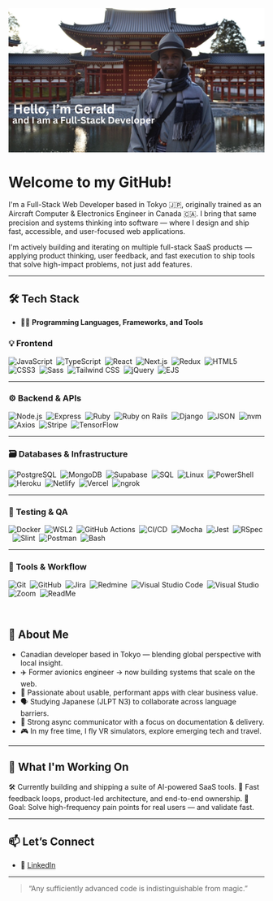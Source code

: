 ![Header](gerald_header.jpg "Header")

# Welcome to my GitHub!

<p>I'm a Full-Stack Web Developer based in Tokyo 🇯🇵, originally trained as an Aircraft Computer & Electronics Engineer in Canada 🇨🇦. I bring that same precision and systems thinking into software — where I design and ship fast, accessible, and user-focused web applications.

I'm actively building and iterating on multiple full-stack SaaS products — applying product thinking, user feedback, and fast execution to ship tools that solve high-impact problems, not just add features.

---

## 🛠️ Tech Stack  
- 👨‍💻 **Programming Languages, Frameworks, and Tools**

### 💡 Frontend

![JavaScript](https://img.shields.io/badge/-JavaScript-blue?logo=javascript)&nbsp;
![TypeScript](https://img.shields.io/badge/-TypeScript-007ACC?logo=typescript)&nbsp;
![React](https://img.shields.io/badge/-React-red?logo=react)&nbsp;
![Next.js](https://img.shields.io/badge/-Next.js-black?logo=nextdotjs)&nbsp;
![Redux](https://img.shields.io/badge/-Redux-764ABC?logo=redux)&nbsp;
![HTML5](https://img.shields.io/badge/-HTML5-008080?logo=html5)&nbsp;
![CSS3](https://img.shields.io/badge/-CSS3-FFC0CB?logo=css3)&nbsp;
![Sass](https://img.shields.io/badge/-Sass-CC6699?logo=sass)&nbsp;
![Tailwind CSS](https://img.shields.io/badge/-Tailwind_CSS-CD5C5C?logo=tailwindcss)&nbsp;
![jQuery](https://img.shields.io/badge/-jQuery-6495ED?logo=jquery)&nbsp;
![EJS](https://img.shields.io/badge/-EJS-40E0D0?logo=ejs)&nbsp;


---

### ⚙️ Backend & APIs

![Node.js](https://img.shields.io/badge/-Node.js-FFA500?logo=nodedotjs)&nbsp;
![Express](https://img.shields.io/badge/-Express-0000CD?logo=express)&nbsp;
![Ruby](https://img.shields.io/badge/-Ruby-C0C0C0?logo=ruby)&nbsp;
![Ruby on Rails](https://img.shields.io/badge/-Ruby_on_Rails-008000?logo=rubyonrails)&nbsp;
![Django](https://img.shields.io/badge/-Django-00FA9A?logo=django)&nbsp;
![JSON](https://img.shields.io/badge/-JSON-8B008B?logo=json)&nbsp;
![nvm](https://img.shields.io/badge/-nvm-D8BFD8?logo=nvm)&nbsp;
![Axios](https://img.shields.io/badge/-Axios-FFA500?logo=axios)&nbsp;
![Stripe](https://img.shields.io/badge/-Stripe-FF4500?logo=stripe)&nbsp;
![TensorFlow](https://img.shields.io/badge/-TensorFlow-DA70D6?logo=tensorflow)&nbsp;

---

### 🗃️ Databases & Infrastructure

![PostgreSQL](https://img.shields.io/badge/-PostgreSQL-336791?logo=postgresql)&nbsp;
![MongoDB](https://img.shields.io/badge/-MongoDB-47A248?logo=mongodb)&nbsp;
![Supabase](https://img.shields.io/badge/-Supabase-3ECF8E?logo=supabase)&nbsp;
![SQL](https://img.shields.io/badge/-SQL-4479A1?logo=sqlite)&nbsp;
![Linux](https://img.shields.io/badge/-Linux-8FBC8F?logo=linux)&nbsp;
![PowerShell](https://img.shields.io/badge/-PowerShell-00CED1?logo=powershell)&nbsp;
![Heroku](https://img.shields.io/badge/-Heroku-430098?logo=heroku)&nbsp;
![Netlify](https://img.shields.io/badge/-Netlify-00C7B7?logo=netlify)&nbsp;
![Vercel](https://img.shields.io/badge/-Vercel-000000?logo=vercel)&nbsp;
![ngrok](https://img.shields.io/badge/-ngrok-6B8E23?logo=ngrok)&nbsp;

---

### 🧪 Testing & QA

![Docker](https://img.shields.io/badge/-Docker-2496ED?logo=docker)&nbsp;
![WSL2](https://img.shields.io/badge/-WSL2-008080?logo=windows)&nbsp;
![GitHub Actions](https://img.shields.io/badge/-GitHub_Actions-2088FF?logo=githubactions)&nbsp;
![CI/CD](https://img.shields.io/badge/-CI%2FCD-A1C935?logo=githubactions)&nbsp;
![Mocha](https://img.shields.io/badge/-Mocha-8D6748?logo=mocha)&nbsp;
![Jest](https://img.shields.io/badge/-Jest-C21325?logo=jest)&nbsp;
![RSpec](https://img.shields.io/badge/-RSpec-FAAFBA?logo=ruby)&nbsp;
![Slint](https://img.shields.io/badge/-Slint-D2B48C?logo=slint)&nbsp;
![Postman](https://img.shields.io/badge/-Postman-FF6C37?logo=postman)&nbsp;
![Bash](https://img.shields.io/badge/-Bash-121011?logo=gnu-bash)&nbsp;

---

### 🧠 Tools & Workflow

![Git](https://img.shields.io/badge/-Git-BC8F8F?logo=git)&nbsp;
![GitHub](https://img.shields.io/badge/-GitHub-98FB98?logo=github)&nbsp;
![Jira](https://img.shields.io/badge/-Jira-0052CC?logo=jira)&nbsp;
![Redmine](https://img.shields.io/badge/-Redmine-708090?logo=redmine)&nbsp;
![Visual Studio Code](https://img.shields.io/badge/-VS_Code-007ACC?logo=visualstudiocode)&nbsp;
![Visual Studio](https://img.shields.io/badge/-Visual_Studio-5C2D91?logo=visualstudio)&nbsp;
![Zoom](https://img.shields.io/badge/-Zoom-008000?logo=zoom)&nbsp;
![ReadMe](https://img.shields.io/badge/-ReadMe-A52A2A?logo=readme)&nbsp;

<br>

## 👤 About Me

- Canadian developer based in Tokyo — blending global perspective with local insight.
- ✈️ Former avionics engineer → now building systems that scale on the web.
- 🧠 Passionate about usable, performant apps with clear business value.
- 🗣️ Studying Japanese (JLPT N3) to collaborate across language barriers.
- 💬 Strong async communicator with a focus on documentation & delivery.
- 🎮 In my free time, I fly VR simulators, explore emerging tech and travel.

---

## 🚀 What I'm Working On

🛠 Currently building and shipping a suite of AI-powered SaaS tools.
🔁 Fast feedback loops, product-led architecture, and end-to-end ownership.
🎯 Goal: Solve high-frequency pain points for real users — and validate fast.

---

## 📫 Let’s Connect

- 💼 [LinkedIn](https://www.linkedin.com/in/geraldwmwangi)

---

> “Any sufficiently advanced code is indistinguishable from magic.”